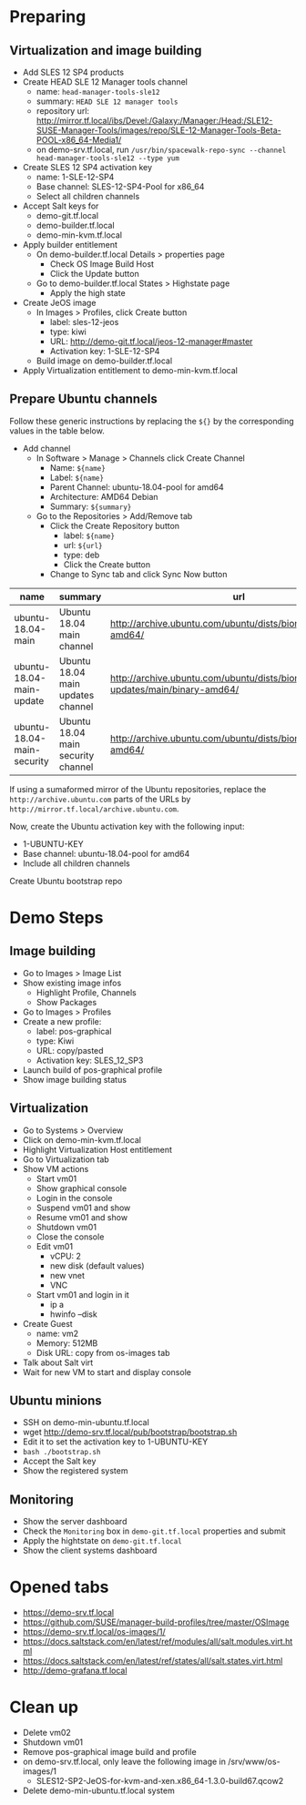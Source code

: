 Preparing
=========

Virtualization and image building
---------------------------------

* Add SLES 12 SP4 products
* Create HEAD SLE 12 Manager tools channel
    * name: `head-manager-tools-sle12`
    * summary: `HEAD SLE 12 manager tools`
    * repository url: http://mirror.tf.local/ibs/Devel:/Galaxy:/Manager:/Head:/SLE12-SUSE-Manager-Tools/images/repo/SLE-12-Manager-Tools-Beta-POOL-x86_64-Media1/
    * on demo-srv.tf.local, run `/usr/bin/spacewalk-repo-sync --channel head-manager-tools-sle12 --type yum`
* Create SLES 12 SP4 activation key
    * name: 1-SLE-12-SP4
    * Base channel: SLES-12-SP4-Pool for x86_64
    * Select all children channels
* Accept Salt keys for
    * demo-git.tf.local
    * demo-builder.tf.local
    * demo-min-kvm.tf.local
* Apply builder entitlement
    * On demo-builder.tf.local Details > properties page
        * Check OS Image Build Host
        * Click the Update button
    * Go to demo-builder.tf.local States > Highstate page
        * Apply the high state
* Create JeOS image
    * In Images > Profiles, click Create button
        * label: sles-12-jeos
        * type: kiwi
        * URL: http://demo-git.tf.local/jeos-12-manager#master
        * Activation key: 1-SLE-12-SP4
    * Build image on demo-builder.tf.local
* Apply Virtualization entitlement to demo-min-kvm.tf.local

Prepare Ubuntu channels
-----------------------

Follow these generic instructions by replacing the `${}` by the corresponding values in the table
below.

* Add channel
    * In Software > Manage > Channels click Create Channel
        * Name: `${name}`
        * Label: `${name}`
        * Parent Channel: ubuntu-18.04-pool for amd64
        * Architecture: AMD64 Debian
        * Summary: `${summary}` 
    * Go to the Repositories > Add/Remove tab
        * Click the Create Repository button
            * label: `${name}` 
            * url: `${url}` 
            * type: deb
            * Click the Create button
        * Change to Sync tab and click Sync Now button

| name                       | summary                            | url                                                                      |
| -------------------------- | ---------------------------------- | ------------------------------------------------------------------------ |
| ubuntu-18.04-main          | Ubuntu 18.04 main channel          | http://archive.ubuntu.com/ubuntu/dists/bionic/main/binary-amd64/         |
| ubuntu-18.04-main-update   | Ubuntu 18.04 main updates channel  | http://archive.ubuntu.com/ubuntu/dists/bionic-updates/main/binary-amd64/ |
| ubuntu-18.04-main-security | Ubuntu 18.04 main security channel | http://archive.ubuntu.com/ubuntu/dists/bionic/main/binary-amd64/         |

If using a sumaformed mirror of the Ubuntu repositories, replace the `http://archive.ubuntu.com`
parts of the URLs by `http://mirror.tf.local/archive.ubuntu.com`.

Now, create the Ubuntu activation key with the following input:

* 1-UBUNTU-KEY
* Base channel: ubuntu-18.04-pool for amd64
* Include all children channels

Create Ubuntu bootstrap repo

Demo Steps
==========

Image building
--------------

* Go to Images > Image List
* Show existing image infos
    * Highlight Profile, Channels
    * Show Packages
* Go to Images > Profiles
* Create a new profile:
    * label: pos-graphical
    * type: Kiwi
    * URL: copy/pasted
    * Activation key: SLES_12_SP3
* Launch build of pos-graphical profile
* Show image building status

Virtualization
--------------

* Go to Systems > Overview
* Click on demo-min-kvm.tf.local
* Highlight Virtualization Host entitlement
* Go to Virtualization tab
* Show VM actions
    * Start vm01
    * Show graphical console
    * Login in the console
    * Suspend vm01 and show
    * Resume vm01 and show
    * Shutdown vm01
    * Close the console
    * Edit vm01
        * vCPU: 2
        * new disk (default values)
        * new vnet
        * VNC
    * Start vm01 and login in it
        * ip a
        * hwinfo –disk
* Create Guest
    * name: vm2
    * Memory: 512MB
    * Disk URL: copy from os-images tab
* Talk about Salt virt
* Wait for new VM to start and display console

Ubuntu minions
--------------

* SSH on demo-min-ubuntu.tf.local
* wget http://demo-srv.tf.local/pub/bootstrap/bootstrap.sh
* Edit it to set the activation key to 1-UBUNTU-KEY
* `bash ./bootstrap.sh`
* Accept the Salt key
* Show the registered system

Monitoring
----------

* Show the server dashboard
* Check the `Monitoring` box in `demo-git.tf.local` properties and submit
* Apply the hightstate on `demo-git.tf.local`
* Show the client systems dashboard

Opened tabs
===========

* https://demo-srv.tf.local
* https://github.com/SUSE/manager-build-profiles/tree/master/OSImage
* https://demo-srv.tf.local/os-images/1/
* https://docs.saltstack.com/en/latest/ref/modules/all/salt.modules.virt.html
* https://docs.saltstack.com/en/latest/ref/states/all/salt.states.virt.html
* http://demo-grafana.tf.local

Clean up
========

* Delete vm02
* Shutdown vm01
* Remove pos-graphical image build and profile
* on demo-srv.tf.local, only leave the following image in /srv/www/os-images/1
    * SLES12-SP2-JeOS-for-kvm-and-xen.x86_64-1.3.0-build67.qcow2 
* Delete demo-min-ubuntu.tf.local system
